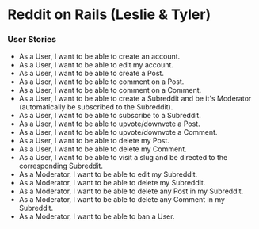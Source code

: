 # Reddit on Rails (Leslie & Tyler)

### User Stories
- As a User, I want to be able to create an account.
- As a User, I want to be able to edit my account.
- As a User, I want to be able to create a Post.
- As a User, I want to be able to comment on a Post.
- As a User, I want to be able to comment on a Comment.
- As a User, I want to be able to create a Subreddit and be it's Moderator (automatically be subscribed to the Subreddit).
- As a User, I want to be able to subscribe to a Subreddit.
- As a User, I want to be able to upvote/downvote a Post.
- As a User, I want to be able to upvote/downvote a Comment.
- As a User, I want to be able to delete my Post.
- As a User, I want to be able to delete my Comment.
- As a User, I want to be able to visit a slug and be directed to the corresponding Subreddit.
- As a Moderator, I want to be able to edit my Subreddit.
- As a Moderator, I want to be able to delete my Subreddit.
- As a Moderator, I want to be able to delete any Post in my Subreddit.
- As a Moderator, I want to be able to delete any Comment in my Subreddit.
- As a Moderator, I want to be able to ban a User.
